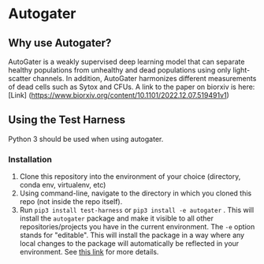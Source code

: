 
# Autogater

## Why use Autogater?
AutoGater is a weakly supervised deep learning model that can separate healthy populations from unhealthy and dead populations using only light-scatter channels. In addition, AutoGater harmonizes different measurements of dead cells such as Sytox and CFUs.
A link to the paper on biorxiv is here: [Link] (https://www.biorxiv.org/content/10.1101/2022.12.07.519491v1)

## Using the Test Harness

Python 3 should be used when using autogater.

### Installation
1. Clone this repository into the environment of your choice (directory, conda env, virtualenv, etc)
2. Using command-line, navigate to the directory in which you cloned this repo (not inside the repo itself).
3. Run `pip3 install test-harness` or `pip3 install -e autogater` .
This will install the `autogater` package and make it visible to all other repositories/projects
you have in the current environment. The `-e` option stands for "editable". This will install the package
in a way where any local changes to the package will automatically be reflected in your environment.
See [this link](https://stackoverflow.com/questions/41535915/python-pip-install-from-local-dir/41536128)
for more details.